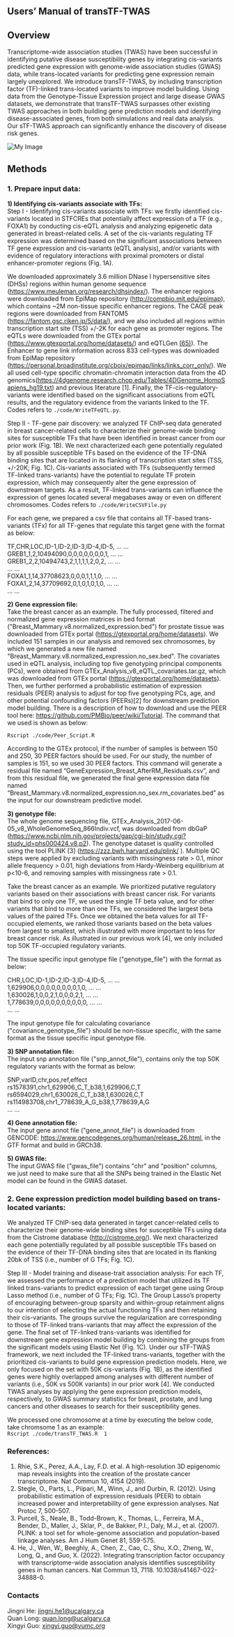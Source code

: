 ## Users’ Manual of transTF-TWAS
## Overview
Transcriptome-wide association studies (TWAS) have been successful in identifying putative disease susceptibility genes by integrating cis-variants predicted gene expression with genome-wide association studies (GWAS) data, while trans-located variants for predicting gene expression remain largely unexplored. We introduce transTF-TWAS, by including transcription factor (TF)-linked trans-located variants to improve model building. Using data from the Genotype-Tissue Expression project and large disease GWAS datasets, we demonstrate that transTF-TWAS surpasses other existing TWAS approaches in both building gene prediction models and identifying disease-associated genes, from both simulations and real data analysis.  Our sTF-TWAS approach can significantly enhance the discovery of disease risk genes.

![My Image](Fig1A_B.png)

## Methods
### 1. Prepare input data: 
**1) Identifying cis-variants associate with TFs:**\
Step I - Identifying cis-variants associate with TFs: we firstly identified cis- variants located in STFCREs that potentially affect expression of a TF (e.g., FOXA1) by conducting cis-eQTL analysis and analyzing epigenetic data generated in breast-related cells. A set of the cis-variants regulating TF expression was determined based on the significant associations between TF gene expression and cis-variants (eQTL analysis), and/or variants with evidence of regulatory interactions with proximal promoters or distal enhancer-promoter regions (Fig. 1A). 

We downloaded approximately 3.6 million DNase I hypersensitive sites (DHSs) regions within human genome sequence (https://www.meuleman.org/research/dhsindex/). The enhancer regions were downloaded from EpiMap repository (http://compbio.mit.edu/epimap), which contains ~2M non-tissue specific enhancer regions. The CAGE peak regions were downloaded from FANTOM5 (https://fantom.gsc.riken.jp/5/data/), and we also included all regions within transcription start site (TSS) +/-2K for each gene as promoter regions. The eQTLs were downloaded from the GTEx portal (https://www.gtexportal.org/home/datasets/) and eQTLGen [(65)](https://www.eqtlgen.org/cis-eqtls.html)). The Enhancer to gene link information across 833 cell-types was downloaded from EpiMap repository (https://personal.broadinstitute.org/cboix/epimap/links/links_corr_only/). We all used cell-type specific chromatin-chromatin interaction data from the 4D genomics(https://4dgenome.research.chop.edu/Tables/4DGenome_HomoSapiens_hg19.txt) and previous literature [1]. Finally, the TF-cis-regulatory-variants were identified based on the significant associations from eQTL results, and the regulatory evidence from the variants linked to the TF. Codes refers to `./code/WriteTFeQTL.py`.

Step II - TF-gene pair discovery:  we analyzed TF ChIP-seq data generated in breast cancer-related cells to characterize their genome-wide binding sites for susceptible TFs that have been identified in breast cancer from our prior work (Fig. 1B). We next characterized each gene potentially regulated by all possible susceptible TFs based on the evidence of the TF-DNA binding sites that are located in its flanking of transcription start sites (TSS, +/-20K; Fig. 1C). Cis-variants associated with TFs (subsequently termed TF-linked trans-variants) have the potential to regulate TF protein expression, which may consequently alter the gene expression of downstream targets. As a result, TF-linked trans-variants can influence the expression of genes located several megabases away or even on different chromosomes. Codes refers to `./code/WriteCSVFile.py` 

For each gene, we prepared a csv file that contains all TF-based trans-variants (TFx) for all TF-genes that regulate this target gene with the format as below:

TF,CHR,LOC,ID-1,ID-2,ID-3,ID-4,ID-5, … … \
GREB1_1,2,10494090,0,0,0,0,0,0,0,1, … … \
GREB1_2,2,10494743,2,1,1,1,1,2,0,2, … … \
 … … \
FOXA1_1,14,37708623,0,0,0,1,1,1,0, … … \
FOXA1_2,14,37709692,0,1,0,1,0,1,0, … … \
 … … 

**2)	Gene expression file:** \
Take the breast cancer as an example. The fully processed, filtered and normalized gene expression matrices in bed format ("Breast_Mammary.v8.normalized_expression.bed") for prostate tissue was downloaded from GTEx portal (https://gtexportal.org/home/datasets). We included 151 samples in our analysis and removed sex chromosomes, by which we generated a new file named "Breast_Mammary.v8.normalized_expression.no_sex.bed". The covariates used in eQTL analysis, including top five genotyping principal components (PCs), were obtained from GTEx_Analysis_v8_eQTL_covariates.tar.gz, which was downloaded from GTEx portal (https://gtexportal.org/home/datasets). Then, we further performed a probabilistic estimation of expression residuals (PEER) analysis to adjust for top five genotyping PCs, age, and other potential confounding factors (PEERs)[2] for downstream prediction model building. There is a description of how to download and use the PEER tool here: https://github.com/PMBio/peer/wiki/Tutorial. The command that we used is shown as below: 

`Rscript ./code/Peer_Script.R`

According to the GTEx protocol, if the number of samples is between 150 and 250, 30 PEER factors should be used. For our study, the number of samples is 151, so we used 30 PEER factors. This command will generate a residual file named “GeneExpression_Breast_AfterRM_Residuals.csv”, and from this residual file, we generated the final gene expression data file named “Breast_Mammary.v8.normalized_expression.no_sex.rm_covariates.bed” as the input for our downstream predictive model. 

**3)	genotype file:**  
The whole genome sequencing file, GTEx_Analysis_2017-06-05_v8_WholeGenomeSeq_866Indiv.vcf, was downloaded from dbGaP (https://www.ncbi.nlm.nih.gov/projects/gap/cgi-bin/study.cgi?study_id=phs000424.v8.p2). The genotype dataset is quality controlled using the tool PLINK [3] (https://zzz.bwh.harvard.edu/plink/ ). Multiple QC steps were applied by excluding variants with missingness rate > 0.1, minor allele frequency > 0.01, high deviations from Hardy-Weinberg equilibrium at p<10-6, and removing samples with missingness rate > 0.1.

Take the breast cancer as an example. We prioritized putative regulatory variants based on their associations with breast cancer risk. For variants that bind to only one TF, we used the single TF beta value, and for other variants that bind to more than one TFs, we considered the largest beta values of the paired TFs. Once we obtained the beta values for all TF-occupied elements, we ranked those variants based on the beta values from largest to smallest, which illustrated with more important to less for breast cancer risk. As illustrated in our previous work [4], we only included top 50K TF-occupied regulatory variants. 

The tissue specific input genotype file ("genotype_file") with the format as below:

 CHR,LOC,ID-1,ID-2,ID-3,ID-4,ID-5, … … \
 1,629906,0,0,0,0,0,0,0,0,1,0, … … \
 1,630026,1,0,0,2,1,0,0,0,2,1, … … \
 1,778639,0,0,0,0,0,0,0,0,0,0, … … \
 … …

The input genotype file for calculating covariance ("covariance_genotype_file") should be non-tissue specific, with the same format as the tissue specific input genotype file.


**3)	SNP annotation file:** \
The input snp annotation file ("snp_annot_file"), contains only the top 50K regulatory variants with the format as below: 

SNP,varID,chr,pos,ref,effect \
rs1578391,chr1_629906_C_T_b38,1,629906,C,T \
rs6594029,chr1_630026_C_T_b38,1,630026,C,T \
rs114983708,chr1_778639_A_G_b38,1,778639,A,G \
… …


**4)	Gene annotation file:** \
The input gene annot file ("gene_annot_file") is downloaded from GENCODE: https://www.gencodegenes.org/human/release_26.html, in the GTF format and build in GRCh38.


**5)	GWAS file:** \
The input GWAS file ("gwas_file") contains "chr" and "position" columns, we just need to make sure that all the SNPs being trained in the Elastic Net model can be found in the GWAS dataset.


### 2. Gene expression prediction model building based on trans-located variants:
We analyzed TF ChIP-seq data generated in target cancer-related cells to characterize their genome-wide binding sites for susceptible TFs using data from the Cistrome database (http://cistrome.org/).  We next characterized each gene potentially regulated by all possible susceptible TFs based on the evidence of their TF-DNA binding sites that are located in its flanking 20bk of TSS (i.e., number of G TFs; Fig. 1C).

Step III - Model training and disease-trait association analysis:  For each TF, we assessed the performance of a prediction model that utilized its TF linked trans-variants to predict expression of each target gene using Group Lasso method (i.e., number of G TFs; Fig. 1C). The Group Lasso’s property of encouraging between-group sparsity and within-group retainment aligns to our intention of selecting the actual functioning TFs and then retaining their cis-variants. The groups survive the regularization are corresponding to those of TF-linked trans-variants that may affect the expression of the gene. The final set of TF-linked trans-variants was identified for downstream gene expression model building by combining the groups from the significant models using Elastic Net (Fig. 1C). Under our sTF-TWAS framework, we next included the TF-linked trans-variants, together with the prioritized cis-variants to build gene expression prediction models. Here, we only focused on the set with 50K cis-variants (Fig. 1B), as the identified genes were highly overlapped among analyses with different number of variants (i.e., 50K vs 500K variants) in our prior work [4]. We conducted TWAS analyses by applying the gene expression prediction models, respectively, to GWAS summary statistics for breast, prostate, and lung cancers and other diseases to search for their susceptibility genes.

We processed one chromosome at a time by executing the below code, take chromsome 1 as an example:\
`Rscript ./code/transTF_TWAS.R  1`

### References: 
1. Rhie, S.K., Perez, A.A., Lay, F.D. et al. A high-resolution 3D epigenomic map reveals insights into the creation of the prostate cancer transcriptome. Nat Commun 10, 4154 (2019).
2. Stegle, O., Parts, L., Piipari, M., Winn, J., and Durbin, R. (2012). Using probabilistic estimation of expression residuals (PEER) to obtain increased power and interpretability of gene expression analyses. Nat Protoc 7, 500-507.
3. Purcell, S., Neale, B., Todd-Brown, K., Thomas, L., Ferreira, M.A., Bender, D., Maller, J., Sklar, P., de Bakker, P.I., Daly, M.J., et al. (2007). PLINK: a tool set for whole-genome association and population-based linkage analyses. Am J Hum Genet 81, 559-575.
4. He, J., Wen, W., Beeghly, A., Chen, Z., Cao, C., Shu, X.O., Zheng, W., Long, Q., and Guo, X. (2022). Integrating transcription factor occupancy with transcriptome-wide association analysis identifies susceptibility genes in human cancers. Nat Commun 13, 7118. 10.1038/s41467-022-34888-0.

### Contacts
  Jingni He: jingni.he1@ucalgary.ca<br>
  Quan Long: quan.long@ucalgary.ca<br>
  Xingyi Guo: xingyi.guo@vumc.org<br>


